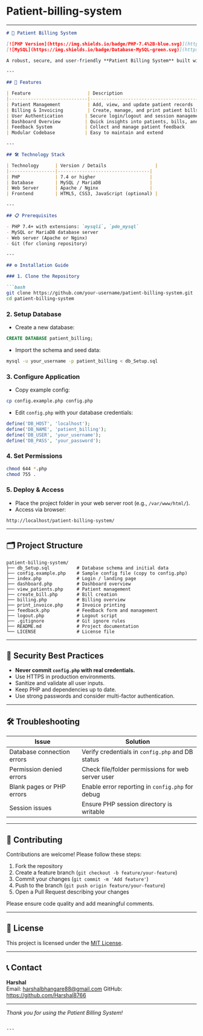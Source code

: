 # Patient-billing-system


---

```markdown
# 🏥 Patient Billing System

[![PHP Version](https://img.shields.io/badge/PHP-7.4%2B-blue.svg)](https://www.php.net/)
[![MySQL](https://img.shields.io/badge/Database-MySQL-green.svg)](https://www.mysql.com/)

A robust, secure, and user-friendly **Patient Billing System** built with PHP and MySQL to streamline patient management, billing, and invoicing for healthcare providers.

---

## 🚀 Features

| Feature                     | Description                                      |
|-----------------------------|------------------------------------------------|
| Patient Management          | Add, view, and update patient records           |
| Billing & Invoicing         | Create, manage, and print patient bills         |
| User Authentication        | Secure login/logout and session management       |
| Dashboard Overview         | Quick insights into patients, bills, and feedback |
| Feedback System            | Collect and manage patient feedback              |
| Modular Codebase           | Easy to maintain and extend                       |

---

## 🛠️ Technology Stack

| Technology      | Version / Details                  |
|-----------------|----------------------------------|
| PHP             | 7.4 or higher                    |
| Database        | MySQL / MariaDB                  |
| Web Server      | Apache / Nginx                   |
| Frontend        | HTML5, CSS3, JavaScript (optional) |

---

## 📋 Prerequisites

- PHP 7.4+ with extensions: `mysqli`, `pdo_mysql`
- MySQL or MariaDB database server
- Web server (Apache or Nginx)
- Git (for cloning repository)

---

## ⚙️ Installation Guide

### 1. Clone the Repository

```bash
git clone https://github.com/your-username/patient-billing-system.git
cd patient-billing-system
```

### 2. Setup Database

- Create a new database:

```sql
CREATE DATABASE patient_billing;
```

- Import the schema and seed data:

```bash
mysql -u your_username -p patient_billing < db_Setup.sql
```

### 3. Configure Application

- Copy example config:

```bash
cp config.example.php config.php
```

- Edit `config.php` with your database credentials:

```php
define('DB_HOST', 'localhost');
define('DB_NAME', 'patient_billing');
define('DB_USER', 'your_username');
define('DB_PASS', 'your_password');
```

### 4. Set Permissions

```bash
chmod 644 *.php
chmod 755 .
```

### 5. Deploy & Access

- Place the project folder in your web server root (e.g., `/var/www/html/`).
- Access via browser:

```
http://localhost/patient-billing-system/
```

---

## 🗂️ Project Structure

```
patient-billing-system/
├── db_Setup.sql          # Database schema and initial data
├── config.example.php    # Sample config file (copy to config.php)
├── index.php             # Login / landing page
├── dashboard.php         # Dashboard overview
├── view_patients.php     # Patient management
├── create_bill.php       # Bill creation
├── billing.php           # Billing overview
├── print_invoice.php     # Invoice printing
├── feedback.php          # Feedback form and management
├── logout.php            # Logout script
├── .gitignore            # Git ignore rules
├── README.md             # Project documentation
└── LICENSE               # License file
```

---

## 🔐 Security Best Practices

- **Never commit `config.php` with real credentials.**
- Use HTTPS in production environments.
- Sanitize and validate all user inputs.
- Keep PHP and dependencies up to date.
- Use strong passwords and consider multi-factor authentication.

---

## 🛠️ Troubleshooting

| Issue                      | Solution                                         |
|----------------------------|-------------------------------------------------|
| Database connection errors  | Verify credentials in `config.php` and DB status |
| Permission denied errors    | Check file/folder permissions for web server user |
| Blank pages or PHP errors   | Enable error reporting in `config.php` for debug |
| Session issues             | Ensure PHP session directory is writable         |

---

## 🤝 Contributing

Contributions are welcome! Please follow these steps:

1. Fork the repository  
2. Create a feature branch (`git checkout -b feature/your-feature`)  
3. Commit your changes (`git commit -m 'Add feature'`)  
4. Push to the branch (`git push origin feature/your-feature`)  
5. Open a Pull Request describing your changes  

Please ensure code quality and add meaningful comments.

---

## 📄 License

This project is licensed under the [MIT License](LICENSE).

---

## 📞 Contact

**Harshal**  
Email: harshalbhangare88@gmail.com 
GitHub: https://github.com/Harshal8766

---

*Thank you for using the Patient Billing System!*
```

---
